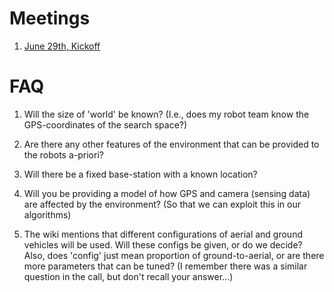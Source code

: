 # Meetings

1. [June 29th, Kickoff](https://bitbucket.org/osrf/swarm/wiki/Kickoff_meeting)

# FAQ

1. Will the size of 'world' be known? (I.e., does my robot team know the GPS-coordinates of the search space?)

1. Are there any other features of the environment that can be provided to the robots a-priori?

1. Will there be a fixed base-station with a known location?

1. Will you be providing a model of how GPS and camera (sensing data) are affected by the environment? (So that we can exploit this in our algorithms)

1. The wiki mentions that different configurations of aerial and ground vehicles will be used. Will these configs be given, or do we decide? Also, does 'config' just mean proportion of ground-to-aerial, or are there more parameters that can be tuned? (I remember there was a similar question in the call, but don't recall your answer...)